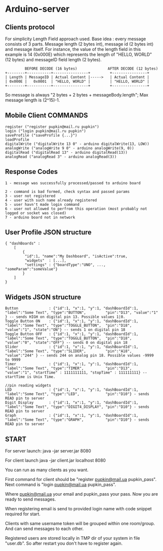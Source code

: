 # Arduino-server


## Clients protocol

For simplicity Length Field approach used. Base idea : every message consists of 3 parts. 
Message length (2 bytes int), message id (2 bytes int) and message itself. For instance, the value of the length field in this example is 14 (0x000E) which represents the length of "HELLO, WORLD" (12 bytes) and messageID field length (2 bytes).

	         BEFORE DECODE (16 bytes)              AFTER DECODE (12 bytes)
	+--------+-----------+----------------+         +----------------+
	| Length | MessageID | Actual Content |----->   | Actual Content |
	| 0x000E |   0x0001  | "HELLO, WORLD" |         | "HELLO, WORLD" |
	+--------+-----------+----------------+         +----------------+

So message is always "2 bytes + 2 bytes + messageBody.length"; Max message length is (2^15)-1.

## Mobile Client COMMANDS
	register ("register pupkin@mail.ru pupkin")
	login ("login pupkin@mail.ru pupkin")
	saveProfile ("saveProfile {...}")
	loadProfile
	digitalWrite ("digitalWrite 13 0" - arduino digitalWrite(13, LOW))
	analogWrite ("analogWrite 9 0" - arduino analogWrite(9, 0))
	digitalRead ("digitalRead 13" - arduino digitalRead(13))
	analogRead ("analogRead 3" - arduino analogRead(3))

## Response Codes
    1 - message was successfully processed/passed to arduino board
    
    2 - command is bad formed, check syntax and passed params
    3 - user not registered
    4 - user with such name already registered
    5 - user havn't made login command
    6 - user not allowed to perfrom this operation (most probably not logged or socket was closed)
    7 - arduino board not in network

## User Profile JSON structure
	{ "dashBoards" : 
		[ 
			{
			 "id":1, "name":"My Dashboard", "isActive":true, 
			 "widgets"  : [...], 
			 "settings" : {"boardType":"UNO", ..., "someParam":"someValue"}
			}
		]
	}

## Widgets JSON structure

	Button				: {"id":1, "x":1, "y":1, "dashBoardId":1, "label":"Some Text", "type":"BUTTON",         "pin":"D13", "value":"1"   } -- sends HIGH on digital pin 13. Possible values 1|0.
	Toggle Button ON	: {"id":1, "x":1, "y":1, "dashBoardId":1, "label":"Some Text", "type":"TOGGLE_BUTTON",  "pin":"D18", "value":"1", "state":"ON"} -- sends 1 on digital pin 18
	Toggle Button OFF	: {"id":1, "x":1, "y":1, "dashBoardId":1, "label":"Some Text", "type":"TOGGLE_BUTTON",  "pin":"D18", "value":"0", "state":"OFF"} -- sends 0 on digital pin 18
	Slider				: {"id":1, "x":1, "y":1, "dashBoardId":1, "label":"Some Text", "type":"SLIDER",         "pin":"A18", "value":"244" } -- sends 244 on analog pin 18. Possible values -9999 to 9999
	Timer				: {"id":1, "x":1, "y":1, "dashBoardId":1, "label":"Some Text", "type":"TIMER",          "pin":"D13", "value":"1", "startTime" : 1111111111, "stopTime" : 111111111} -- startTime is Unix Time.

	//pin reading widgets
	LED					: {"id":1, "x":1, "y":1, "dashBoardId":1, "label":"Some Text", "type":"LED",            "pin":"D10"} - sends READ pin to server
	Digit Display		: {"id":1, "x":1, "y":1, "dashBoardId":1, "label":"Some Text", "type":"DIGIT4_DISPLAY", "pin":"D10"} - sends READ pin to server
	Graph				: {"id":1, "x":1, "y":1, "dashBoardId":1, "label":"Some Text", "type":"GRAPH",          "pin":"D10"} - sends READ pin to server

## START

For server launch:
java -jar server.jar 8080

For client launch
java -jar client.jar localhost 8080

You can run as many clients as you want.

First command for client should be "register pupkin@mail.ua pupkin_pass".
Next command is "login pupkin@mail.ua pupkin_pass".

Where pupkin@mail.ua your email and pupkin_pass your pass. Now you are ready to send messages.

When registering email is send to provided login name with code snippet required for start.

Clients with same username token will be grouped within one room/group. And can send messages to each other.

Registered users are stored locally in TMP dir of your system in file "user.db". So after restart you don't have to register again.

